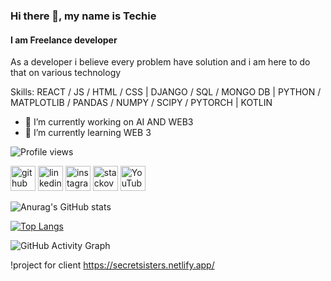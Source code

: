 
### Hi there 👋, my name is Techie
#### I am Freelance developer
As a developer i believe every problem have solution and i am here to do that on various technology 

Skills: REACT / JS / HTML / CSS | DJANGO / SQL / MONGO DB | PYTHON / MATPLOTLIB / PANDAS / NUMPY / SCIPY / PYTORCH | KOTLIN 

- 🔭 I’m currently working on AI AND WEB3  
- 🌱 I’m currently learning WEB 3 

  

![Profile views](https://gpvc.arturio.dev/techiehkr)  

[<img src='https://cdn.jsdelivr.net/npm/simple-icons@3.0.1/icons/github.svg' alt='github' height='40'>](https://github.com/techiehkr)  [<img src='https://cdn.jsdelivr.net/npm/simple-icons@3.0.1/icons/linkedin.svg' alt='linkedin' height='40'>](https://www.linkedin.com/in//sudarshan-k-588717186/)  [<img src='https://cdn.jsdelivr.net/npm/simple-icons@3.0.1/icons/instagram.svg' alt='instagram' height='40'>](https://www.instagram.com/t.e.c.h.i.e/)  [<img src='https://cdn.jsdelivr.net/npm/simple-icons@3.0.1/icons/stackoverflow.svg' alt='stackoverflow' height='40'>](https://stackoverflow.com/users/10595033)  [<img src='https://cdn.jsdelivr.net/npm/simple-icons@3.0.1/icons/youtube.svg' alt='YouTube' height='40'>](https://www.youtube.com/channel/UCwQe0I1bUj2oqDQILVJGE6g/featured)  



![Anurag's GitHub stats](https://github-readme-stats.vercel.app/api?username=techiehkr&theme=radical&show_icons=true)

[![Top Langs](https://github-readme-stats.vercel.app/api/top-langs/?username=techiehkr)](https://github.com/anuraghazra/github-readme-stats)



![GitHub Activity Graph](https://activity-graph.herokuapp.com/graph?username=techiehkr)  


!project for client https://secretsisters.netlify.app/
